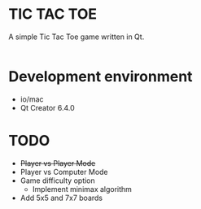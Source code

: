 # TIC TAC TOE
A simple Tic Tac Toe game written in Qt. 

<img scr ="[ezgif.com-gif-maker.gif](https://github.com/Sumia1479/TTT/blob/main/ezgif.com-gif-maker.gif)">

<h1> Development environment </h1>
<ul>  
  <li> io/mac </li>
  <li> Qt Creator 6.4.0 </li>
</ul>

<h1> TODO </h1>

<ul>
  <li> <s> Player vs Player Mode </s> </li>
  <li> Player vs Computer Mode </li>
  <li> Game difficulty option 
      <ul> <li> Implement minimax algorithm </li> </ul>
  </li>
  <li> Add 5x5 and 7x7 boards </li>
</ul>


